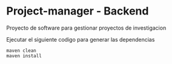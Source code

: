 # Project-manager - Backend
Proyecto de software para gestionar proyectos de investigacion

Ejecutar el siguiente codigo para generar las dependencias

```
maven clean
maven install 
